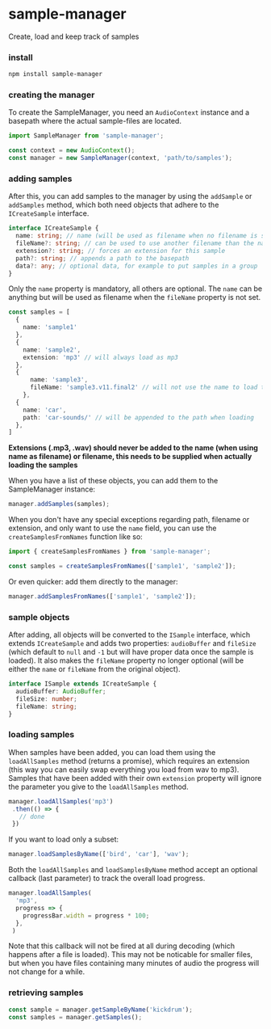 # sample-manager

Create, load and keep track of samples

### install
```sh
npm install sample-manager
```

### creating the manager

To create the SampleManager, you need an `AudioContext` instance and a basepath where the actual sample-files are located. 

```typescript
import SampleManager from 'sample-manager';

const context = new AudioContext();
const manager = new SampleManager(context, 'path/to/samples');
```

### adding samples
After this, you can add samples to the manager by using the `addSample` or `addSamples` method, which both need objects that adhere to the `ICreateSample` interface.

```typescript
interface ICreateSample {
  name: string; // name (will be used as filename when no filename is supplied)
  fileName?: string; // can be used to use another filename than the name
  extension?: string; // forces an extension for this sample
  path?: string; // appends a path to the basepath
  data?: any; // optional data, for example to put samples in a group
}
```
Only the `name` property is mandatory, all others are optional. The `name` can be anything but will be used as filename when the `fileName` property is not set.

```typescript
const samples = [
  {
    name: 'sample1'
  },
  {
    name: 'sample2',
    extension: 'mp3' // will always load as mp3
  },
  {
      name: 'sample3',
      fileName: 'sample3.v11.final2' // will not use the name to load the file 
    },
  {
    name: 'car',
    path: 'car-sounds/' // will be appended to the path when loading 
  },
]
```
__Extensions (.mp3, .wav) should never be added to the name (when using name as filename) or filename, this needs to be supplied when actually loading the samples__

When you have a list of these objects, you can add them to the SampleManager instance:

```typescript
manager.addSamples(samples);
```

When you don't have any special exceptions regarding path, filename or extension, and only want to use the `name` field, you can use the `createSamplesFromNames` function like so:

```typescript
import { createSamplesFromNames } from 'sample-manager';

const samples = createSamplesFromNames(['sample1', 'sample2']);
```

Or even quicker: add them directly to the manager:

```typescript
manager.addSamplesFromNames(['sample1', 'sample2']);
```

### sample objects
After adding, all objects will be converted to the `ISample` interface, which extends `ICreateSample` and adds two properties: `audioBuffer` and `fileSize` (which default to `null` and `-1` but will have proper data once the sample is loaded). It also makes the `fileName` property no longer optional (will be either the `name` or `fileName` from the original object).   

```typescript
interface ISample extends ICreateSample {
  audioBuffer: AudioBuffer;
  fileSize: number;
  fileName: string;
}

```

### loading samples
 When samples have been added, you can load them using the `loadAllSamples` method (returns a promise), which requires an extension (this way you can easily swap everything you load from wav to mp3). Samples that have been added with their own `extension` property will ignore the parameter you give to the `loadAllSamples` method.
 
 ```typescript
manager.loadAllSamples('mp3')
  .then(() => {
    // done
  })
```

If you want to load only a subset:
```typescript
manager.loadSamplesByName(['bird', 'car'], 'wav');
```

Both the `loadAllSamples` and `loadSamplesByName` method accept an optional callback (last parameter) to track the overall load progress.  

```typescript
manager.loadAllSamples(
  'mp3',
  progress => {
    progressBar.width = progress * 100;   
  },
 )
```
Note that this callback will not be fired at all during decoding (which happens after a file is loaded). This may not be noticable for smaller files, but when you have files containing many minutes of audio the progress will not change for a while. 


### retrieving samples
```typescript
const sample = manager.getSampleByName('kickdrum');
const samples = manager.getSamples();
```
